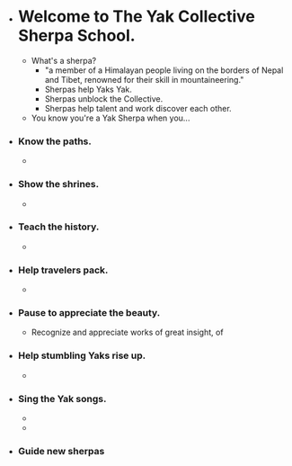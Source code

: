 - # Welcome to __The Yak Collective__ Sherpa School.
    - What's a sherpa? 
        - "a member of a Himalayan people living on the borders of Nepal and Tibet, renowned for their skill in mountaineering."
        - Sherpas help Yaks Yak. 
        - Sherpas unblock the Collective. 
        - Sherpas help talent and work discover each other. 
    - You know you're a Yak Sherpa when you... 
- ### Know the paths.
    - 
- ### Show the shrines. 
    - 
- ### Teach the history. 
    - 
- ### Help travelers pack.
    - 
- ### Pause to appreciate the beauty. 
    - Recognize and appreciate works of great insight, of 
- ### Help stumbling Yaks rise up. 
    - 
- ### Sing the Yak songs. 
    - 
    - 
- ### Guide new sherpas

